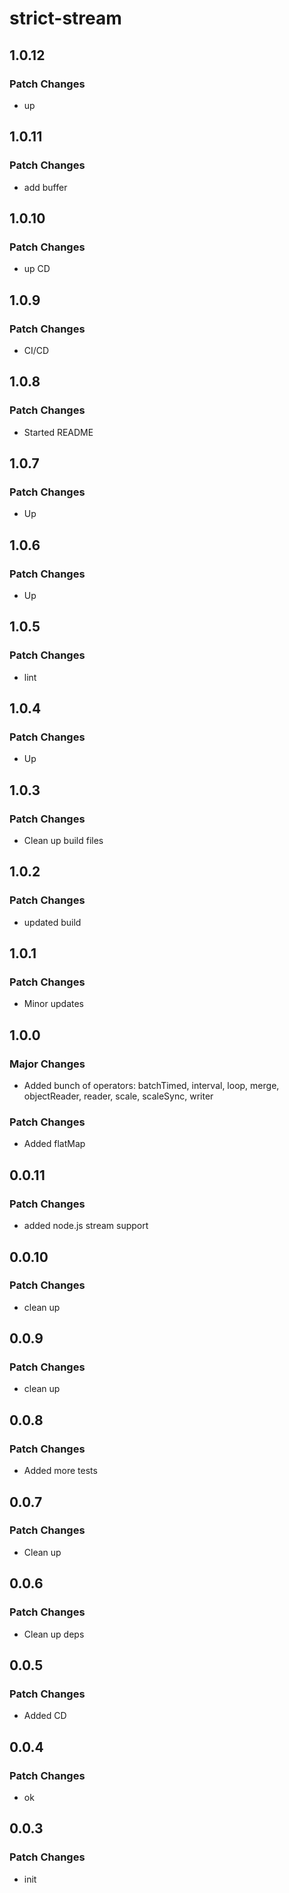 # strict-stream

## 1.0.12

### Patch Changes

- up

## 1.0.11

### Patch Changes

- add buffer

## 1.0.10

### Patch Changes

- up CD

## 1.0.9

### Patch Changes

- CI/CD

## 1.0.8

### Patch Changes

- Started README

## 1.0.7

### Patch Changes

- Up

## 1.0.6

### Patch Changes

- Up

## 1.0.5

### Patch Changes

- lint

## 1.0.4

### Patch Changes

- Up

## 1.0.3

### Patch Changes

- Clean up build files

## 1.0.2

### Patch Changes

- updated build

## 1.0.1

### Patch Changes

- Minor updates

## 1.0.0

### Major Changes

- Added bunch of operators: batchTimed, interval, loop, merge, objectReader, reader, scale, scaleSync, writer

### Patch Changes

- Added flatMap

## 0.0.11

### Patch Changes

- added node.js stream support

## 0.0.10

### Patch Changes

- clean up

## 0.0.9

### Patch Changes

- clean up

## 0.0.8

### Patch Changes

- Added more tests

## 0.0.7

### Patch Changes

- Clean up

## 0.0.6

### Patch Changes

- Clean up deps

## 0.0.5

### Patch Changes

- Added CD

## 0.0.4

### Patch Changes

- ok

## 0.0.3

### Patch Changes

- init
